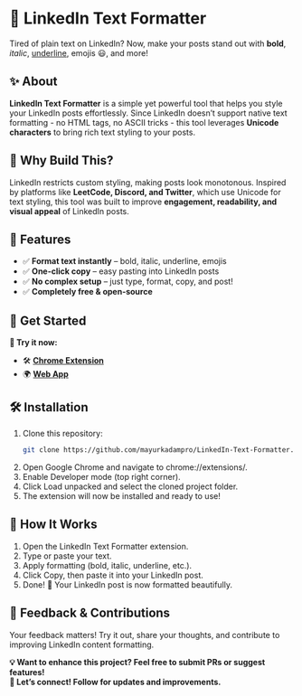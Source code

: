 # 🚀 LinkedIn Text Formatter  

Tired of plain text on LinkedIn? Now, make your posts stand out with **bold**, *italic*, <u>underline</u>, emojis 😃, and more!  

## ✨ About  
**LinkedIn Text Formatter** is a simple yet powerful tool that helps you style your LinkedIn posts effortlessly. Since LinkedIn doesn’t support native text formatting - no HTML tags, no ASCII tricks - this tool leverages **Unicode characters** to bring rich text styling to your posts.  

## 🔹 Why Build This?  
LinkedIn restricts custom styling, making posts look monotonous. Inspired by platforms like **LeetCode, Discord, and Twitter**, which use Unicode for text styling, this tool was built to improve **engagement, readability, and visual appeal** of LinkedIn posts.  

## 🌟 Features  
- ✅ **Format text instantly** – bold, italic, underline, emojis  
- ✅ **One-click copy** – easy pasting into LinkedIn posts  
- ✅ **No complex setup** – just type, format, copy, and post!  
- ✅ **Completely free & open-source**  

## 🚀 Get Started  
**🔗 Try it now:**  
- 🛠 **[Chrome Extension](https://chromewebstore.google.com/detail/linkedin-text-formatter/kmkpoekjjjnmhdpdcnfgmionlkadnold)**  
- 🌍 **[Web App](https://mayurkadampro.github.io/LinkedIn-Text-Formatter/)**  

## 🛠 Installation  
1. Clone this repository:  
   ```bash
   git clone https://github.com/mayurkadampro/LinkedIn-Text-Formatter.git

2. Open Google Chrome and navigate to chrome://extensions/.
3. Enable Developer mode (top right corner).
4. Click Load unpacked and select the cloned project folder.
5. The extension will now be installed and ready to use!

## 📌 How It Works
1. Open the LinkedIn Text Formatter extension.
2. Type or paste your text.
3. Apply formatting (bold, italic, underline, etc.).
4. Click Copy, then paste it into your LinkedIn post.
5. Done! 🎉 Your LinkedIn post is now formatted beautifully.

## 🔄 Feedback & Contributions
Your feedback matters! Try it out, share your thoughts, and contribute to improving LinkedIn content formatting.

**💡 Want to enhance this project? Feel free to submit PRs or suggest features!** \
**📩 Let’s connect! Follow for updates and improvements.**
